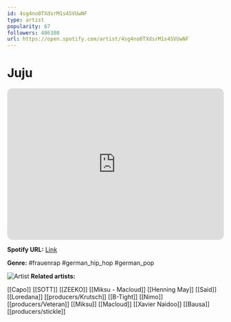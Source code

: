 ```yaml
---
id: 4sg4no0TXdsrM1s4SVUwNF
type: artist
popularity: 67
followers: 486380
url: https://open.spotify.com/artist/4sg4no0TXdsrM1s4SVUwNF
---
```

# Juju

<iframe style="border-radius:12px" src="https://open.spotify.com/embed/artist/4sg4no0TXdsrM1s4SVUwNF" width="100%" height="352" frameBorder="0" allowfullscreen="" allow="autoplay; clipboard-write; encrypted-media; fullscreen; picture-in-picture" loading="lazy"></iframe>

**Spotify URL:** [Link](https://open.spotify.com/artist/4sg4no0TXdsrM1s4SVUwNF)

**Genre:**  #frauenrap #german_hip_hop #german_pop

![Artist](https://i.scdn.co/image/ab6761610000e5ebcd041f11ab0b87b9d9e783ba)
**Related artists:**

[[Capo]]
[[SOTT]]
[[ZEEKO]]
[[Miksu - Macloud]]
[[Henning May]]
[[Said]]
[[Loredana]]
[[producers/Krutsch]]
[[B-Tight]]
[[Nimo]]
[[producers/Veteran]]
[[Miksu]]
[[Macloud]]
[[Xavier Naidoo]]
[[Bausa]]
[[producers/stickle]]
